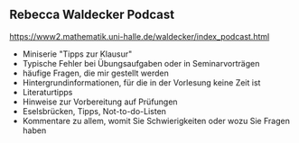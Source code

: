 ## Rebecca Waldecker Podcast
https://www2.mathematik.uni-halle.de/waldecker/index_podcast.html
- Miniserie "Tipps zur Klausur"
- Typische Fehler bei Übungsaufgaben oder in Seminarvorträgen
- häufige Fragen, die mir gestellt werden
- Hintergrundinformationen, für die in der Vorlesung keine Zeit ist
- Literaturtipps
- Hinweise zur Vorbereitung auf Prüfungen
- Eselsbrücken, Tipps, Not-to-do-Listen
- Kommentare zu allem, womit Sie Schwierigkeiten oder wozu Sie Fragen haben
